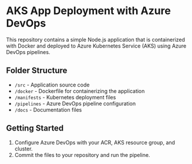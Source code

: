 # AKS App Deployment with Azure DevOps

This repository contains a simple Node.js application that is containerized with Docker and deployed to Azure Kubernetes Service (AKS) using Azure DevOps pipelines.

## Folder Structure

- `/src` - Application source code
- `/docker` - Dockerfile for containerizing the application
- `/manifests` - Kubernetes deployment files
- `/pipelines` - Azure DevOps pipeline configuration
- `/docs` - Documentation files

## Getting Started

1. Configure Azure DevOps with your ACR, AKS resource group, and cluster.
2. Commit the files to your repository and run the pipeline.